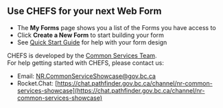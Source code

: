 ## Use CHEFS for your next Web Form

- The **My Forms** page shows you a list of the Forms you have access to
- Click **Create a New Form** to start building your form
- See [Quick Start Guide](Quick-Start-Guide) for help with your form design

CHEFS is developed by the [Common Services Team](https://bcgov.github.io/common-service-showcase/).<br />
For help getting started with CHEFS, please contact us:
* Email: NR.CommonServiceShowcase@gov.bc.ca
* Rocket.Chat: [https://chat.pathfinder.gov.bc.ca/channel/nr-common-services-showcase](https://chat.pathfinder.gov.bc.ca/channel/nr-common-services-showcase)